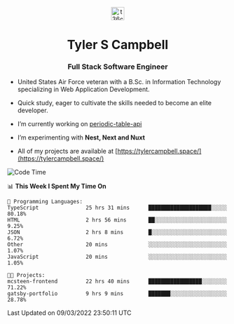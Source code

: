 <p align="center">
<a href="https://www.linkedin.com/in/t36campbell" target="blank"><img align="center" src="https://ik.imagekit.io/t36campbell/Portfolio/linkedin.png.original_m8bbGgPh6.png" alt="t36campbell" height="30" width="30" /></a>
</p>
<h1 align="center">Tyler S Campbell</h1>
<h3 align="center">Full Stack Software Engineer</h3>

* United States Air Force veteran with a B.Sc. in Information Technology specializing in Web Application Development. 

* Quick study, eager to cultivate the skills needed to become an elite developer.

* I’m currently working on [periodic-table-api](https://github.com/t36campbell/periodic-table-api)

* I’m experimenting with **Nest, Next and Nuxt**

* All of my projects are available at [https://tylercampbell.space/](https://tylercampbell.space/)

<!--START_SECTION:waka-->
![Code Time](http://img.shields.io/badge/Code%20Time-1%2C491%20hrs%202%20mins-blue)

📊 **This Week I Spent My Time On** 

```text
💬 Programming Languages: 
TypeScript               25 hrs 31 mins      ████████████████████░░░░░   80.18% 
HTML                     2 hrs 56 mins       ██░░░░░░░░░░░░░░░░░░░░░░░   9.25% 
JSON                     2 hrs 8 mins        █░░░░░░░░░░░░░░░░░░░░░░░░   6.72% 
Other                    20 mins             ░░░░░░░░░░░░░░░░░░░░░░░░░   1.07% 
JavaScript               20 mins             ░░░░░░░░░░░░░░░░░░░░░░░░░   1.05%

🐱‍💻 Projects: 
mcsteen-frontend         22 hrs 40 mins      █████████████████░░░░░░░░   71.22% 
gatsby-portfolio         9 hrs 9 mins        ███████░░░░░░░░░░░░░░░░░░   28.78%

```


 Last Updated on 09/03/2022 23:50:11 UTC
<!--END_SECTION:waka-->
